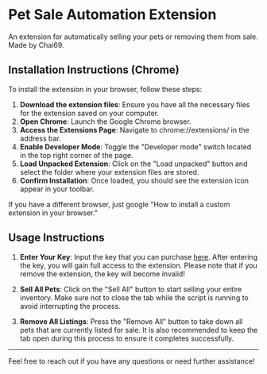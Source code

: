 # Pet Sale Automation Extension

An extension for automatically selling your pets or removing them from sale. Made by Chai69.

## Installation Instructions (Chrome)

To install the extension in your browser, follow these steps:

1. **Download the extension files**: Ensure you have all the necessary files for the extension saved on your computer.
2. **Open Chrome**: Launch the Google Chrome browser.
3. **Access the Extensions Page**: Navigate to chrome://extensions/ in the address bar.
4. **Enable Developer Mode**: Toggle the "Developer mode" switch located in the top right corner of the page.
5. **Load Unpacked Extension**: Click on the "Load unpacked" button and select the folder where your extension files are stored.
6. **Confirm Installation**: Once loaded, you should see the extension icon appear in your toolbar.

If you have a different browser, just google "How to install a custom extension in your browser."

## Usage Instructions

1. **Enter Your Key**: Input the key that you can purchase [here](LINK). After entering the key, you will gain full access to the extension. Please note that if you remove the extension, the key will become invalid!
   
2. **Sell All Pets**: Click on the "Sell All" button to start selling your entire inventory. Make sure not to close the tab while the script is running to avoid interrupting the process.

3. **Remove All Listings**: Press the "Remove All" button to take down all pets that are currently listed for sale. It is also recommended to keep the tab open during this process to ensure it completes successfully.

---

Feel free to reach out if you have any questions or need further assistance!
